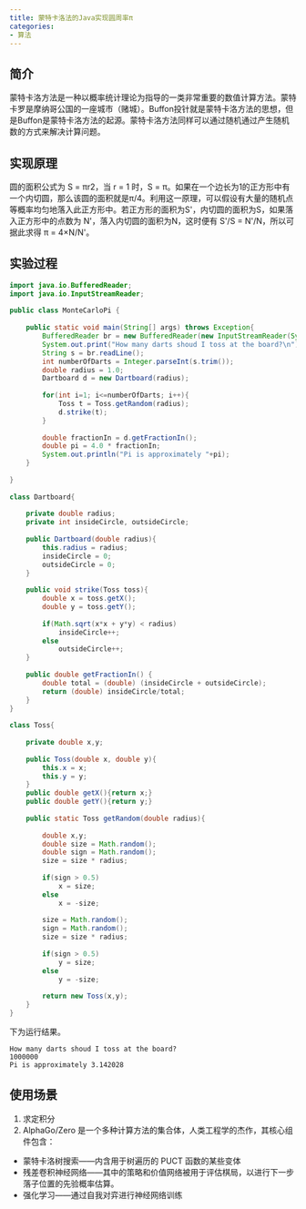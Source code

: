 ```yaml
---
title: 蒙特卡洛法的Java实现圆周率π
categories:
- 算法
---
```

## 简介

蒙特卡洛方法是一种以概率统计理论为指导的一类非常重要的数值计算方法。蒙特卡罗是摩纳哥公国的一座城市（赌城）。Buffon投针就是蒙特卡洛方法的思想，但是Buffon是蒙特卡洛方法的起源。蒙特卡洛方法同样可以通过随机通过产生随机数的方式来解决计算问题。

## 实现原理
圆的面积公式为 S = πr2，当 r = 1 时，S = π。如果在一个边长为1的正方形中有一个内切圆，那么该圆的面积就是π/4。利用这一原理，可以假设有大量的随机点等概率均匀地落入此正方形中。若正方形的面积为S'，内切圆的面积为S，如果落入正方形中的点数为 N'，落入内切圆的面积为N，这时便有 S'/S = N'/N，所以可据此求得 π = 4×N/N'。

## 实验过程

```Java
import java.io.BufferedReader;
import java.io.InputStreamReader;
 
public class MonteCarloPi {
 
	public static void main(String[] args) throws Exception{
		BufferedReader br = new BufferedReader(new InputStreamReader(System.in));
		System.out.print("How many darts shoud I toss at the board?\n");
		String s = br.readLine();
		int numberOfDarts = Integer.parseInt(s.trim());
		double radius = 1.0;
		Dartboard d = new Dartboard(radius);
		
		for(int i=1; i<=numberOfDarts; i++){
			Toss t = Toss.getRandom(radius);
			d.strike(t);
		}
		
		double fractionIn = d.getFractionIn();
		double pi = 4.0 * fractionIn;
		System.out.println("Pi is approximately "+pi);
	}
 
}
 
class Dartboard{
	
	private double radius;
	private int insideCircle, outsideCircle;
	
	public Dartboard(double radius){
		this.radius = radius;
		insideCircle = 0;
		outsideCircle = 0;
	}
	
	public void strike(Toss toss){
		double x = toss.getX();
		double y = toss.getY();
		
		if(Math.sqrt(x*x + y*y) < radius)
			insideCircle++;
		else
			outsideCircle++;
	}
	
	public double getFractionIn() {
		double total = (double) (insideCircle + outsideCircle);
		return (double) insideCircle/total;
	}
}
 
class Toss{
	
	private double x,y;
	
	public Toss(double x, double y){
		this.x = x;
		this.y = y;
	}
	public double getX(){return x;}
	public double getY(){return y;}
	
	public static Toss getRandom(double radius){
		
		double x,y;
		double size = Math.random();
		double sign = Math.random();
		size = size * radius;
		
		if(sign > 0.5)
			x = size;
		else
			x = -size;
		
		size = Math.random();
		sign = Math.random();
		size = size * radius;
		
		if(sign > 0.5)
			y = size;
		else
			y = -size;
		
		return new Toss(x,y);
	}
}
```

下为运行结果。

```plaintext
How many darts shoud I toss at the board?
1000000
Pi is approximately 3.142028
```

## 使用场景

1. 求定积分
2. AlphaGo/Zero 是一个多种计算方法的集合体，人类工程学的杰作，其核心组件包含：
- 蒙特卡洛树搜索——内含用于树遍历的 PUCT 函数的某些变体
- 残差卷积神经网络——其中的策略和价值网络被用于评估棋局，以进行下一步落子位置的先验概率估算。
- 强化学习——通过自我对弈进行神经网络训练